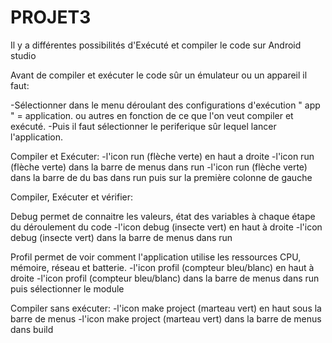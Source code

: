 # PROJET3
Il y a différentes possibilités d'Exécuté et compiler le code sur Android studio

Avant de compiler et  exécuter le code sûr un émulateur ou un appareil il faut:

-Sélectionner dans le menu déroulant des configurations d'exécution " app " = application.
 ou autres en fonction de ce que l'on veut compiler et exécuté.
-Puis il faut sélectionner le periferique sûr lequel lancer l'application.

Compiler et Exécuter:
-l'icon run (flèche verte) en haut a droite
-l'icon run (flèche verte) dans la barre de menus dans run 
-l'icon run (flèche verte) dans la barre de du bas dans run puis sur la première colonne de gauche


Compiler, Exécuter et vérifier:

Debug permet de connaitre les valeurs, état des variables à chaque étape du déroulement du code 
-l'icon debug (insecte vert) en haut à droite
-l'icon debug (insecte vert) dans la barre de menus dans run 

Profil permet de voir comment l'application utilise les ressources CPU, mémoire, réseau et batterie.
-l'icon profil (compteur bleu/blanc) en haut à droite
-l'icon profil (compteur bleu/blanc) dans la barre de menus dans run puis sélectionner le module 

Compiler sans exécuter:
-l'icon make project (marteau vert) en haut sous la barre de menus
-l'icon make project (marteau vert) dans la barre de menus dans build 
